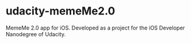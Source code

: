 # udacity-memeMe2.0
MemeMe 2.0 app for iOS. Developed as a project for the iOS Developer Nanodegree of Udacity.
